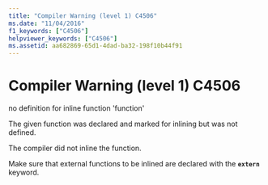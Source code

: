 ```yaml
---
title: "Compiler Warning (level 1) C4506"
ms.date: "11/04/2016"
f1_keywords: ["C4506"]
helpviewer_keywords: ["C4506"]
ms.assetid: aa682869-65d1-4dad-ba32-198f10b44f91
---
```

# Compiler Warning (level 1) C4506

no definition for inline function 'function'

The given function was declared and marked for inlining but was not defined.

The compiler did not inline the function.

Make sure that external functions to be inlined are declared with the **`extern`** keyword.
